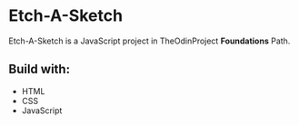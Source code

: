 # Etch-A-Sketch

Etch-A-Sketch is a JavaScript project in TheOdinProject **Foundations** Path.

## Build with:

- HTML
- CSS
- JavaScript
